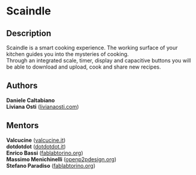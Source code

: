 Scaindle
=========

## Description
Scaindle is a smart cooking experience. The working surface of your kitchen guides you into the mysteries of cooking.  
Through an integrated scale, timer, display and capacitive buttons you will be able to download and upload, cook and share new recipes.

## Authors
**Daniele Caltabiano**  
**Liviana Osti** ([livianaosti.com](http://www.livianaosti.com/ "livianaosti.com"))  

## Mentors
**Valcucine** ([valcucine.it](http://www.valcucine.it/ "valcucine.it"))  
**dotdotdot** ([dotdotdot.it](http://www.dotdotdot.it/ "dotdotdot.it"))  
**Enrico Bassi** ([fablabtorino.org](http://fablabtorino.org/ "fablabtorino.org"))  
**Massimo Menichinelli** ([openp2pdesign.org](http://openp2pdesign.org/ "openp2pdesign.org"))  
**Stefano Paradiso** ([fablabtorino.org](http://fablabtorino.org/ "fablabtorino.org"))  
